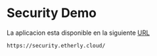 # Security Demo

La aplicacion esta disponible en la siguiente [URL](https://security.etherly.cloud/)

```
https://security.etherly.cloud/
```


